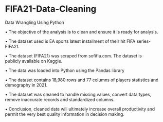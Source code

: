 # FIFA21-Data-Cleaning
Data Wrangling Using Python

• The objective of the analysis is to clean and ensure it is ready for analysis.

• The dataset used is EA sports latest installment of their hit FIFA series-FIFA21.

• The dataset (FIFA21) was scraped from sofifia.com. The dataset is publicly available on Kaggle.

• The data was loaded into Python using the Pandas library

• The dataset contains 18,980 rows and 77 columns of players statistics and demography in 2021.

• The dataset was cleaned to handle missing values, convert data types, remove inaccurate records and standardized columns.

• Conclusion, cleaned data will ultimately increase overall productivity and permit the very best quality information in decision making.
